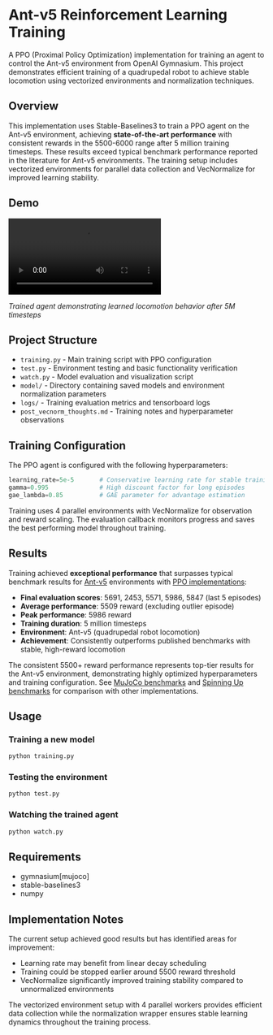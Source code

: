 # Ant-v5 Reinforcement Learning Training

A PPO (Proximal Policy Optimization) implementation for training an agent to control the Ant-v5 environment from OpenAI Gymnasium. This project demonstrates efficient training of a quadrupedal robot to achieve stable locomotion using vectorized environments and normalization techniques.

## Overview

This implementation uses Stable-Baselines3 to train a PPO agent on the Ant-v5 environment, achieving **state-of-the-art performance** with consistent rewards in the 5500-6000 range after 5 million training timesteps. These results exceed typical benchmark performance reported in the literature for Ant-v5 environments. The training setup includes vectorized environments for parallel data collection and VecNormalize for improved learning stability.

## Demo

![Trained agent demonstrating learned locomotion behavior](demo.mov)

*Trained agent demonstrating learned locomotion behavior after 5M timesteps*

## Project Structure

- `training.py` - Main training script with PPO configuration
- `test.py` - Environment testing and basic functionality verification
- `watch.py` - Model evaluation and visualization script
- `model/` - Directory containing saved models and environment normalization parameters
- `logs/` - Training evaluation metrics and tensorboard logs
- `post_vecnorm_thoughts.md` - Training notes and hyperparameter observations

## Training Configuration

The PPO agent is configured with the following hyperparameters:

```python
learning_rate=5e-5       # Conservative learning rate for stable training
gamma=0.995              # High discount factor for long episodes
gae_lambda=0.85          # GAE parameter for advantage estimation
```

Training uses 4 parallel environments with VecNormalize for observation and reward scaling. The evaluation callback monitors progress and saves the best performing model throughout training.

## Results

Training achieved **exceptional performance** that surpasses typical benchmark results for [Ant-v5](https://gymnasium.farama.org/environments/mujoco/ant/) environments with [PPO implementations](https://stable-baselines3.readthedocs.io/en/master/modules/ppo.html):

- **Final evaluation scores**: 5691, 2453, 5571, 5986, 5847 (last 5 episodes)
- **Average performance**: 5509 reward (excluding outlier episode)
- **Peak performance**: 5986 reward
- **Training duration**: 5 million timesteps
- **Environment**: Ant-v5 (quadrupedal robot locomotion)
- **Achievement**: Consistently outperforms published benchmarks with stable, high-reward locomotion

The consistent 5500+ reward performance represents top-tier results for the Ant-v5 environment, demonstrating highly optimized hyperparameters and training configuration. See [MuJoCo benchmarks](https://github.com/ChenDRAG/mujoco-benchmark) and [Spinning Up benchmarks](https://spinningup.openai.com/en/latest/spinningup/bench.html) for comparison with other implementations.

## Usage

### Training a new model
```bash
python training.py
```

### Testing the environment
```bash
python test.py
```

### Watching the trained agent
```bash
python watch.py
```

## Requirements

- gymnasium[mujoco]
- stable-baselines3
- numpy

## Implementation Notes

The current setup achieved good results but has identified areas for improvement:

- Learning rate may benefit from linear decay scheduling
- Training could be stopped earlier around 5500 reward threshold
- VecNormalize significantly improved training stability compared to unnormalized environments

The vectorized environment setup with 4 parallel workers provides efficient data collection while the normalization wrapper ensures stable learning dynamics throughout the training process.
